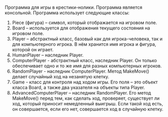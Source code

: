 Программа для игры в крестики-нолики. Программа является консольной. Программа использует следующие классы:
1. Piece (фигура) – символ, который отображается на игровом поле.
2. Board – используется для отображения текущего состояния на игровом поле.
3. Player – абстрактный класс, базовый как для игрока-человека, так и для компьютерного игрока. В нём хранится имя игрока и фигура, которой он играет.
4. HumanPlayer – наследник Player.
5. ComputerPlayer - абстрактный класс, наследник Player. Он только обеспечивает одно и то же имя для разных компьютерных игроков.
6. RandomPlayer - наследник ComputerPlayer. Метод MakeMove() делает случайный ход на незанятую клетку.
7. Game - класс для контроля над ходом игры. Его поля – это объект класса Board, а также два указателя на объекты типа Player.
8. AdvancedComputerPlayer – наследник RandomPlayer. Его метод MakeMove() перед тем, как сделать ход, проверяет, существует ли ход, который приносит немедленный выигрыш. Если такой ход есть, он совершается, если его нет, совершается ход в случайную клетку.
